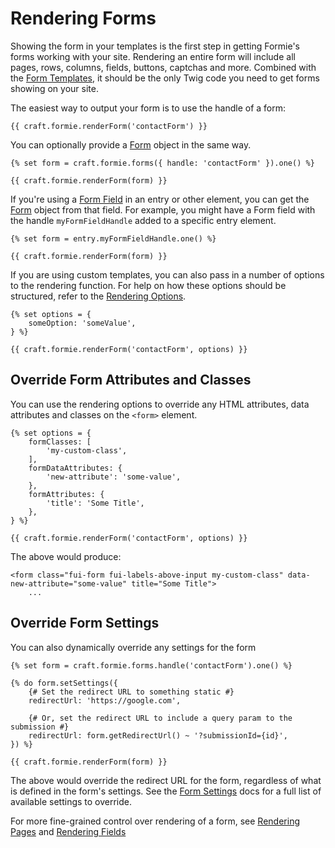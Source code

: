 # Rendering Forms
Showing the form in your templates is the first step in getting Formie's forms working with your site. Rendering an entire form will include all pages, rows, columns, fields, buttons, captchas and more. Combined with the [Form Templates](docs:feature-tour/form-templates), it should be the only Twig code you need to get forms showing on your site.

The easiest way to output your form is to use the handle of a form:

```twig
{{ craft.formie.renderForm('contactForm') }}
```

You can optionally provide a [Form](docs:developers/form) object in the same way.

```twig
{% set form = craft.formie.forms({ handle: 'contactForm' }).one() %}

{{ craft.formie.renderForm(form) }}
```

If you're using a [Form Field](docs:template-guides/selecting-forms) in an entry or other element, you can get the [Form](docs:developers/form) object from that field. For example, you might have a Form field with the handle `myFormFieldHandle` added to a specific entry element.

```twig
{% set form = entry.myFormFieldHandle.one() %}

{{ craft.formie.renderForm(form) }}
```

If you are using custom templates, you can also pass in a number of options to the rendering function. For help on how these options should be structured, refer to the [Rendering Options](docs:template-guides/rendering-options).

```twig
{% set options = {
    someOption: 'someValue',
} %}

{{ craft.formie.renderForm('contactForm', options) }}
```

## Override Form Attributes and Classes
You can use the rendering options to override any HTML attributes, data attributes and classes on the `<form>` element.

```twig
{% set options = {
    formClasses: [
        'my-custom-class',
    ],
    formDataAttributes: {
        'new-attribute': 'some-value',
    },
    formAttributes: {
        'title': 'Some Title',
    },
} %}

{{ craft.formie.renderForm('contactForm', options) }}
```

The above would produce:

```twig
<form class="fui-form fui-labels-above-input my-custom-class" data-new-attribute="some-value" title="Some Title">
    ...
```

## Override Form Settings
You can also dynamically override any settings for the form

```twig
{% set form = craft.formie.forms.handle('contactForm').one() %}

{% do form.setSettings({
    {# Set the redirect URL to something static #}
    redirectUrl: 'https://google.com',

    {# Or, set the redirect URL to include a query param to the submission #}
    redirectUrl: form.getRedirectUrl() ~ '?submissionId={id}',
}) %}

{{ craft.formie.renderForm(form) }}
```

The above would override the redirect URL for the form, regardless of what is defined in the form's settings. See the [Form Settings](docs:developers/form) docs for a full list of available settings to override.

For more fine-grained control over rendering of a form, see [Rendering Pages](docs:template-guides/rendering-pages) and [Rendering Fields](docs:template-guides/rendering-fields)
